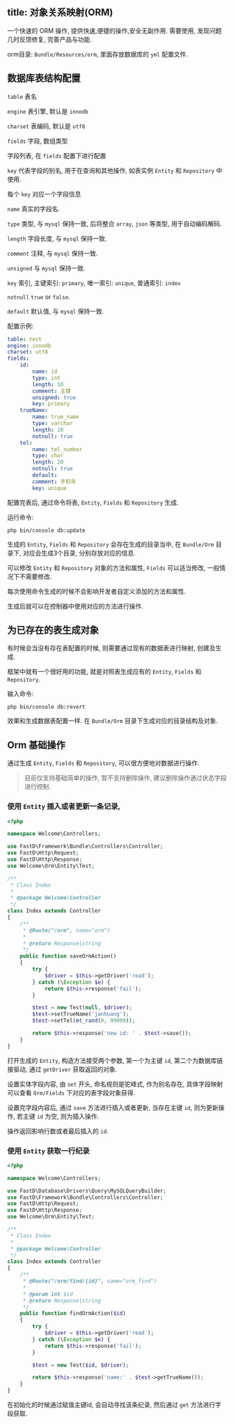 title: 对象关系映射(ORM)
---
一个快速的 ORM 操作, 提供快速,便捷的操作,安全无副作用. 需要使用, 发现问题几时反馈修复, 完善产品与功能.

orm目录: `Bundle/Resources/orm`, 里面存放数据库的 `yml` 配置文件.

## 数据库表结构配置

`table` 表名

`engine` 表引擎, 默认是 `innodb`

`charset` 表编码, 默认是 `utf8`

`fields` 字段, 数组类型

字段列表, 在 `fields` 配置下进行配置

`key` 代表字段的别名, 用于在查询和其他操作, 如表实例 `Entity` 和 `Repository` 中使用.

每个 `key` 对应一个字段信息

`name` 真实的字段名.

`type` 类型, 与 `mysql` 保持一致, 后将整合 `array`, `json` 等类型, 用于自动编码解码.

`length` 字段长度, 与 `mysql` 保持一致.

`comment` 注释, 与 `mysql` 保持一致.

`unsigned` 与 `mysql` 保持一致.

`key` 索引, 主键索引: `primary`, 唯一索引: `unique`, 普通索引: `index`

`notnull` `true` or `false`.

`default` 默认值, 与 `mysql` 保持一致.

配置示例: 

```yml
table: test
engine: innodb
charset: utf8
fields:
    id:
        name: id
        type: int
        length: 10
        comment: 主键
        unsigned: true
        key: primary
    trueName:
        name: true_name
        type: varchar
        length: 10
        notnull: true
    tel:
        name: tel_number
        type: char
        length: 20
        notnull: true
        default:
        comment: 手机号
        key: unique
```

配置完表后, 通过命令将表, `Entity`, `Fields` 和 `Repository` 生成.

运行命令: 

```shell
php bin/console db:update
```

生成的 `Entity`, `Fields` 和 `Repository` 会存在生成的目录当中, 在 `Bundle/Orm` 目录下, 对应会生成3个目录, 分别存放对应的信息.

可以修改 `Entity` 和 `Repository` 对象的方法和属性, `Fields` 可以适当修改, 一般情况下不需要修改.

每次使用命令生成的时候不会影响开发者自定义添加的方法和属性.

生成后就可以在控制器中使用对应的方法进行操作.

## 为已存在的表生成对象

有时候会当没有存在表配置的时候, 则需要通过现有的数据表进行映射, 创建及生成.

框架中就有一个很好用的功能, 就是对照表生成应有的 `Entity`, `Fields` 和 `Repository`. 

输入命令:

```shell
php bin/console db:revert
```

效果和生成数据表配置一样. 在 `Bundle/Orm` 目录下生成对应的目录结构及对象.

## Orm 基础操作

通过生成 `Entity`, `Fields` 和 `Repository`, 可以很方便地对数据进行操作.

> 目前仅支持基础简单的操作, 暂不支持删除操作, 建议删除操作通过状态字段进行控制.

### 使用 `Entity` 插入或者更新一条记录, 

```php
<?php

namespace Welcome\Controllers;

use FastD\Framework\Bundle\Controllers\Controller;
use FastD\Http\Request;
use FastD\Http\Response;
use Welcome\Orm\Entity\Test;

/**
 * Class Index
 *
 * @package Welcome\Controller
 */
class Index extends Controller
{
    /**
     * @Route("/orm", name="orm")
     *
     * @return Response|string
     */
    public function saveOrmAction()
    {
        try {
            $driver = $this->getDriver('read');
        } catch (\Exception $e) {
            return $this->response('fail');
        }

        $test = new Test(null, $driver);
        $test->setTrueName('janhuang');
        $test->setTel(mt_rand(0, 99999));

        return $this->response('new id: ' . $test->save());
    }
}
```

打开生成的 `Entity`, 构造方法接受两个参数, 第一个为主键 `id`, 第二个为数据库链接驱动, 通过 `getDriver` 获取返回的对象.

设置实体字段内容, 由 `set` 开头, 命名规则是驼峰式, 作为别名存在, 具体字段映射可以查看 `Orm/Fields` 下对应的表字段对象获得.

设置完字段内容后, 通过 `save` 方法进行插入或者更新, 当存在主键 `id`, 则为更新操作, 若主键 `id` 为空, 则为插入操作.

操作返回影响行数或者最后插入的 `id`.

### 使用 `Entity` 获取一行纪录

```php
<?php

namespace Welcome\Controllers;

use FastD\Database\Drivers\Query\MySQLQueryBuilder;
use FastD\Framework\Bundle\Controllers\Controller;
use FastD\Http\Request;
use FastD\Http\Response;
use Welcome\Orm\Entity\Test;

/**
 * Class Index
 *
 * @package Welcome\Controller
 */
class Index extends Controller
{
    /**
     * @Route("/orm/find/{id}", name="orm_find")
     *
     * @param int $id
     * @return Response|string
     */
    public function findOrmAction($id)
    {
        try {
            $driver = $this->getDriver('read');
        } catch (\Exception $e) {
            return $this->response('fail');
        }

        $test = new Test($id, $driver);

        return $this->response('name:' . $test->getTrueName());
    }
}
```

在初始化的时候通过赋值主键id, 会自动寻找该条纪录, 然后通过 `get` 方法进行字段获取.
